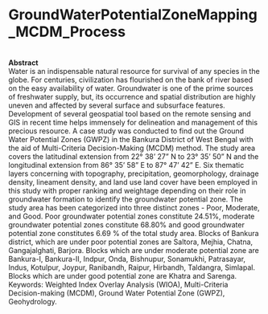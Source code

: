 # GroundWaterPotentialZoneMapping_MCDM_Process
<br>
<b>Abstract</b>
<br>
Water is an indispensable natural resource for survival of any species in the globe. For centuries, civilization has flourished on the bank of river based on the easy availability of water. Groundwater is one of the prime sources of freshwater supply, but, its occurrence and spatial distribution are highly uneven and affected by several surface and subsurface features. Development of several geospatial tool based on the remote sensing and GIS in recent time helps immensely for delineation and management of this precious resource. A case study was conducted to find out the Ground Water Potential Zones (GWPZ) in the Bankura District of West Bengal with the aid of Multi-Criteria Decision-Making (MCDM) method. The study area covers the latitudinal extension from 22° 38’ 27” N to 23° 35’ 50” N and the
longitudinal extension from 86° 35’ 58” E to 87° 47’ 42” E. Six thematic layers concerning with topography, precipitation, geomorphology, drainage density, lineament density, and land use land cover have been employed in this study with proper ranking and weightage depending on their role in groundwater formation to identify the groundwater potential zone. The study area has been categorized into three distinct zones - Poor, Moderate, and Good. Poor groundwater potential zones constitute 24.51%, moderate groundwater potential zones constitute 68.80% and good groundwater potential zone constitutes 6.69 % of the total study area. Blocks of Bankura district, which are under poor potential zones are Saltora, Mejhia, Chatna, Gangajalghati, Barjora. Blocks which are under moderate potential zone are Bankura-I, Bankura-II, Indpur, Onda, Bishnupur, Sonamukhi, Patrasayar, Indus, Kotulpur, Joypur, Ranibandh, Raipur, Hirbandh, Taldangra, Simlapal. Blocks which are under good potential zone are Khatra and Sarenga.
Keywords: Weighted Index Overlay Analysis (WIOA), Multi-Criteria Decision-making (MCDM), Ground Water Potential Zone (GWPZ), Geohydrology.
